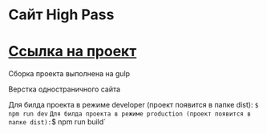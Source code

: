 # Сайт High Pass

# [Ссылка на проект](https://highpass.alexstrigo.ru/)

Сборка проекта выполнена на gulp

Верстка одностраничного сайта

Для билда проекта в режиме developer (проект появится в папке dist):
`$ npm run dev`
`
Для билда проекта в режиме production (проект появится в папке dist):
`$ npm run build`
